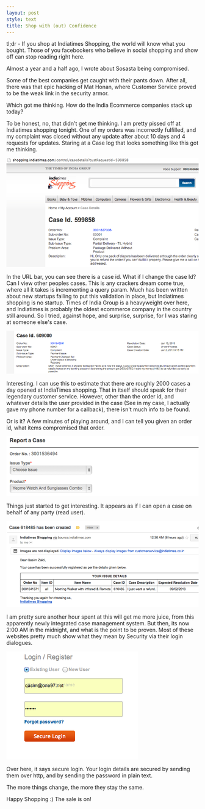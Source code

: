 ```yaml
---
layout: post
style: text
title: Shop with (out) Confidence
---
```

  
tl;dr - If you shop at Indiatimes Shopping, the world will know what you bought. Those of you facebookers who believe in social shopping and show off can stop reading right here.

Almost a year and a half ago, I wrote about Sosasta being compromised. 

Some of the best companies get caught with their pants down.  After all, there was that epic hacking of Mat Honan, where Customer Service proved to be the weak link in the security armor.

Which got me thinking. How do the India Ecommerce companies stack up today?

To be honest, no, that didn't get me thinking. I am pretty pissed off at Indiatimes shopping tonight. One of my orders was incorrectly fulfilled, and my complaint was closed without any update after about 10 days and 4 requests for updates. Staring at a Case log that looks something like this got me thinking.

![shopping.indiatimes.com](/img/complaint.png "What got me thinking?")

In the URL bar, you can see there is a case id. What if I change the case Id? Can I view other peoples cases. This is any crackers dream come true, where all it takes is incrementing a query param. Much has been written about new startups failing to put this validation in place, but Indiatimes shopping is no startup. Times of India Group is a heavyweight over here, and Indiatimes is probably the oldest ecommerce company in the country still around. So I tried, against hope, and surprise, surprise, for I was staring at someone else's case.

![shopping.indiatimes.com](/img/moneyrefunded.png "Give this guy a refund.")

Interesting. I can use this to estimate that there are roughly 2000 cases a day opened at IndiaTimes shopping. That in itself should speak for their legendary customer service.  However, other than the order id, and whatever details the user provided in the case (See in my case, I actually gave my phone number for a callback), there isn't much info to be found.

Or is it? A few minutes of playing around, and I can tell you given an order id, what items compromised that order.

![shopping.indiatimes.com](/img/orderitems.png "I know what you ordered last summer.")

Things just started to get interesting. It appears as if I can open a case on behalf of any party (read user). 

![shopping.indiatimes.com](/img/createcase.png "Give me a refund.")

I am pretty sure another hour spent at this will get me more juice, from this apparently newly integrated case management system. But then, its now 2:00 AM in the midnight, and what is the point to be proven. Most of these websites pretty much show what they mean by Security via their login dialogues.

![shopping.indiatimes.com](/img/securelogin.png "It can't get more secure than this")

Over here, it says secure login. Your login details are secured by sending them over http, and by sending the password in plain text.

The more things change, the more they stay the same.

Happy Shopping :) The sale is on!
